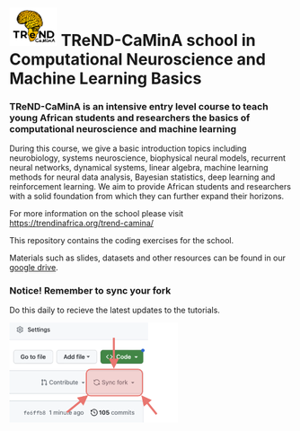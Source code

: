 # <img src="images/CaMinA_logo.png" width=85> TReND-CaMinA school in Computational Neuroscience and Machine Learning Basics 

### TReND-CaMinA is an intensive entry level course to teach young African students and researchers the basics of computational neuroscience and machine learning

During this course, we give a basic introduction topics including neurobiology, systems neuroscience, biophysical neural models, recurrent neural networks, dynamical systems, linear algebra, machine learning methods for neural data analysis, Bayesian statistics, deep learning and reinforcement learning. We aim to provide African students and researchers with a solid foundation from which they can further expand their horizons. 

For more information on the school please visit https://trendinafrica.org/trend-camina/

This repository contains the coding exercises for the school.

Materials such as slides, datasets and other resources can be found in our [google drive](https://drive.google.com/drive/folders/13dfzRJrsOXxpbd22TtOducmPgNMH5byr?usp=sharing).


### **Notice! Remember to sync your fork**

Do this daily to recieve the latest updates to the tutorials.

<img src="images/sync_fork.png" width=300>
